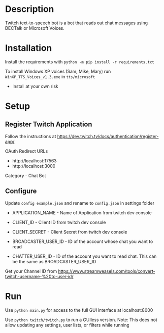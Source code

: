# Description
Twitch text-to-speech bot is a bot that reads out chat messages using DECTalk or Microsoft Voices.

# Installation
Install the requirements with `python -m pip install -r requirements.txt`

To install Windows XP voices (Sam, Mike, Mary) run `WinXP_TTS_Voices_v1.3.exe` in `tts/microsoft`
* Install at your own risk

# Setup
## Register Twitch Application
Follow the instructions at https://dev.twitch.tv/docs/authentication/register-app/ 


OAuth Redirect URLs
- http://localhost:17563
- http://localhost:3000

Category - Chat Bot

## Configure
Update `config example.json` and rename to `config.json` in settings folder

- APPLICATION_NAME - Name of Application from twitch dev console
- CLIENT_ID - Client ID from twitch dev console
- CLIENT_SECRET - Client Secret from twitch dev console


- BROADCASTER_USER_ID - ID of the account whose chat you want to read
- CHATTER_USER_ID - ID of the account you want to read chat. This can be the same as BROADCASTER_USER_ID

Get your Channel ID from https://www.streamweasels.com/tools/convert-twitch-username-%20to-user-id/



# Run
Use `python main.py` for access to the full GUI interface at localhost:8000

Use `python twitch/twitch.py` to run a GUIless version. Note: This does not allow updating any settings, user lists, or filters  while running